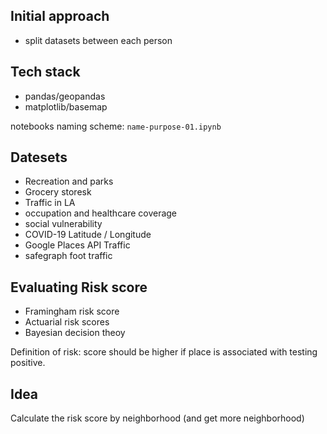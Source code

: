 ## Initial approach

- split datasets between each person

## Tech stack

- pandas/geopandas
- matplotlib/basemap

notebooks naming scheme: `name-purpose-01.ipynb`

## Datesets

- Recreation and parks
- Grocery storesk
- Traffic in LA
- occupation and healthcare coverage
- social vulnerability
- COVID-19 Latitude / Longitude
- Google Places API Traffic
- safegraph foot traffic

## Evaluating Risk score

- Framingham risk score
- Actuarial risk scores 
- Bayesian decision theoy

Definition of risk: score should be higher if place is associated with testing positive.


## Idea 
Calculate the risk score by neighborhood (and get more neighborhood)
